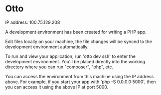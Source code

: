 Otto
===
IP address: 100.75.129.208

A development environment has been created for writing a PHP app.

Edit files locally on your machine, the file changes will be synced
to the development environment automatically.

To run and view your application, run 'otto dev ssh' to enter the
development environment. You'll be placed directly into the working
directory where you can run "composer", "php", etc.

You can access the environment from this machine using the IP address above.
For example, if you start your app with 'php -S 0.0.0.0:5000', then you can
access it using the above IP at port 5000.